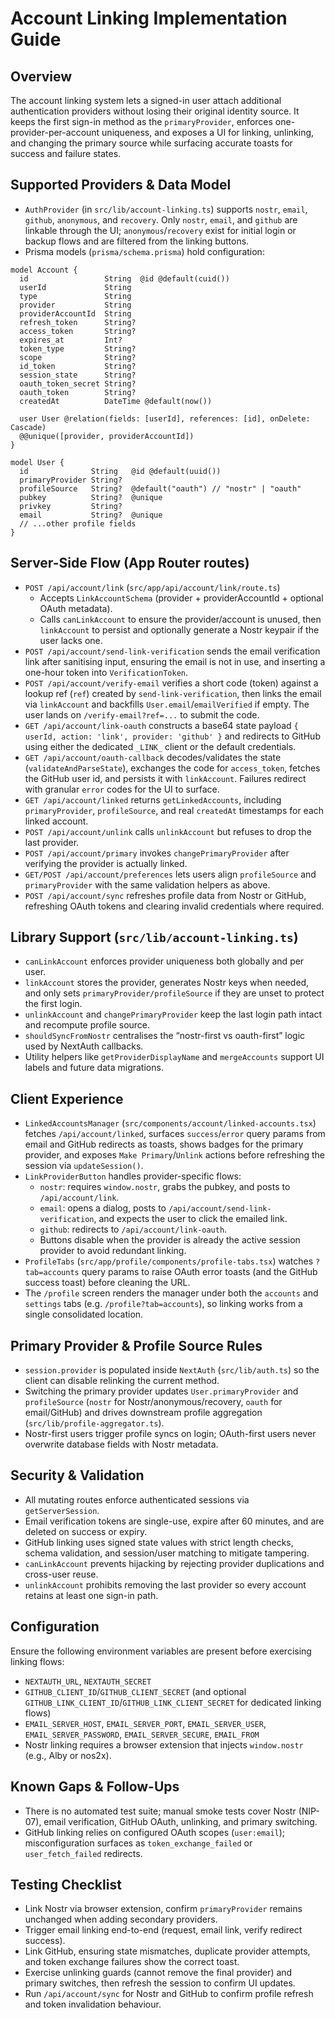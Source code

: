 # Account Linking Implementation Guide

## Overview
The account linking system lets a signed-in user attach additional authentication providers without losing their original identity source. It keeps the first sign-in method as the `primaryProvider`, enforces one-provider-per-account uniqueness, and exposes a UI for linking, unlinking, and changing the primary source while surfacing accurate toasts for success and failure states.

## Supported Providers & Data Model
- `AuthProvider` (in `src/lib/account-linking.ts`) supports `nostr`, `email`, `github`, `anonymous`, and `recovery`. Only `nostr`, `email`, and `github` are linkable through the UI; `anonymous`/`recovery` exist for initial login or backup flows and are filtered from the linking buttons.
- Prisma models (`prisma/schema.prisma`) hold configuration:
```prisma
model Account {
  id                 String  @id @default(cuid())
  userId             String
  type               String
  provider           String
  providerAccountId  String
  refresh_token      String?
  access_token       String?
  expires_at         Int?
  token_type         String?
  scope              String?
  id_token           String?
  session_state      String?
  oauth_token_secret String?
  oauth_token        String?
  createdAt          DateTime @default(now())

  user User @relation(fields: [userId], references: [id], onDelete: Cascade)
  @@unique([provider, providerAccountId])
}

model User {
  id              String   @id @default(uuid())
  primaryProvider String?
  profileSource   String?  @default("oauth") // "nostr" | "oauth"
  pubkey          String?  @unique
  privkey         String?
  email           String?  @unique
  // ...other profile fields
}
```

## Server-Side Flow (App Router routes)
- `POST /api/account/link` (`src/app/api/account/link/route.ts`)
  - Accepts `LinkAccountSchema` (provider + providerAccountId + optional OAuth metadata).
  - Calls `canLinkAccount` to ensure the provider/account is unused, then `linkAccount` to persist and optionally generate a Nostr keypair if the user lacks one.
- `POST /api/account/send-link-verification` sends the email verification link after sanitising input, ensuring the email is not in use, and inserting a one-hour token into `VerificationToken`.
- `POST /api/account/verify-email` verifies a short code (token) against a lookup ref (`ref`) created by `send-link-verification`, then links the email via `linkAccount` and backfills `User.email`/`emailVerified` if empty. The user lands on `/verify-email?ref=...` to submit the code.
- `GET /api/account/link-oauth` constructs a base64 state payload `{ userId, action: 'link', provider: 'github' }` and redirects to GitHub using either the dedicated `_LINK_` client or the default credentials.
- `GET /api/account/oauth-callback` decodes/validates the state (`validateAndParseState`), exchanges the code for `access_token`, fetches the GitHub user id, and persists it with `linkAccount`. Failures redirect with granular `error` codes for the UI to surface.
- `GET /api/account/linked` returns `getLinkedAccounts`, including `primaryProvider`, `profileSource`, and real `createdAt` timestamps for each linked account.
- `POST /api/account/unlink` calls `unlinkAccount` but refuses to drop the last provider.
- `POST /api/account/primary` invokes `changePrimaryProvider` after verifying the provider is actually linked.
- `GET/POST /api/account/preferences` lets users align `profileSource` and `primaryProvider` with the same validation helpers as above.
- `POST /api/account/sync` refreshes profile data from Nostr or GitHub, refreshing OAuth tokens and clearing invalid credentials where required.

## Library Support (`src/lib/account-linking.ts`)
- `canLinkAccount` enforces provider uniqueness both globally and per user.
- `linkAccount` stores the provider, generates Nostr keys when needed, and only sets `primaryProvider/profileSource` if they are unset to protect the first login.
- `unlinkAccount` and `changePrimaryProvider` keep the last login path intact and recompute profile source.
- `shouldSyncFromNostr` centralises the “nostr-first vs oauth-first” logic used by NextAuth callbacks.
- Utility helpers like `getProviderDisplayName` and `mergeAccounts` support UI labels and future data migrations.

## Client Experience
- `LinkedAccountsManager` (`src/components/account/linked-accounts.tsx`) fetches `/api/account/linked`, surfaces `success`/`error` query params from email and GitHub redirects as toasts, shows badges for the primary provider, and exposes `Make Primary`/`Unlink` actions before refreshing the session via `updateSession()`.
- `LinkProviderButton` handles provider-specific flows:
  - `nostr`: requires `window.nostr`, grabs the pubkey, and posts to `/api/account/link`.
  - `email`: opens a dialog, posts to `/api/account/send-link-verification`, and expects the user to click the emailed link.
  - `github`: redirects to `/api/account/link-oauth`.
  - Buttons disable when the provider is already the active session provider to avoid redundant linking.
- `ProfileTabs` (`src/app/profile/components/profile-tabs.tsx`) watches `?tab=accounts` query params to raise OAuth error toasts (and the GitHub success toast) before cleaning the URL.
- The `/profile` screen renders the manager under both the `accounts` and `settings` tabs (e.g. `/profile?tab=accounts`), so linking works from a single consolidated location.

## Primary Provider & Profile Source Rules
- `session.provider` is populated inside `NextAuth` (`src/lib/auth.ts`) so the client can disable relinking the current method.
- Switching the primary provider updates `User.primaryProvider` and `profileSource` (`nostr` for Nostr/anonymous/recovery, `oauth` for email/GitHub) and drives downstream profile aggregation (`src/lib/profile-aggregator.ts`).
- Nostr-first users trigger profile syncs on login; OAuth-first users never overwrite database fields with Nostr metadata.

## Security & Validation
- All mutating routes enforce authenticated sessions via `getServerSession`.
- Email verification tokens are single-use, expire after 60 minutes, and are deleted on success or expiry.
- GitHub linking uses signed state values with strict length checks, schema validation, and session/user matching to mitigate tampering.
- `canLinkAccount` prevents hijacking by rejecting provider duplications and cross-user reuse.
- `unlinkAccount` prohibits removing the last provider so every account retains at least one sign-in path.

## Configuration
Ensure the following environment variables are present before exercising linking flows:
- `NEXTAUTH_URL`, `NEXTAUTH_SECRET`
- `GITHUB_CLIENT_ID`/`GITHUB_CLIENT_SECRET` (and optional `GITHUB_LINK_CLIENT_ID`/`GITHUB_LINK_CLIENT_SECRET` for dedicated linking flows)
- `EMAIL_SERVER_HOST`, `EMAIL_SERVER_PORT`, `EMAIL_SERVER_USER`, `EMAIL_SERVER_PASSWORD`, `EMAIL_SERVER_SECURE`, `EMAIL_FROM`
- Nostr linking requires a browser extension that injects `window.nostr` (e.g., Alby or nos2x).

## Known Gaps & Follow-Ups
- There is no automated test suite; manual smoke tests cover Nostr (NIP-07), email verification, GitHub OAuth, unlinking, and primary switching.
- GitHub linking relies on configured OAuth scopes (`user:email`); misconfiguration surfaces as `token_exchange_failed` or `user_fetch_failed` redirects.

## Testing Checklist
- Link Nostr via browser extension, confirm `primaryProvider` remains unchanged when adding secondary providers.
- Trigger email linking end-to-end (request, email link, verify redirect success).
- Link GitHub, ensuring state mismatches, duplicate provider attempts, and token exchange failures show the correct toast.
- Exercise unlinking guards (cannot remove the final provider) and primary switches, then refresh the session to confirm UI updates.
- Run `/api/account/sync` for Nostr and GitHub to confirm profile refresh and token invalidation behaviour.
